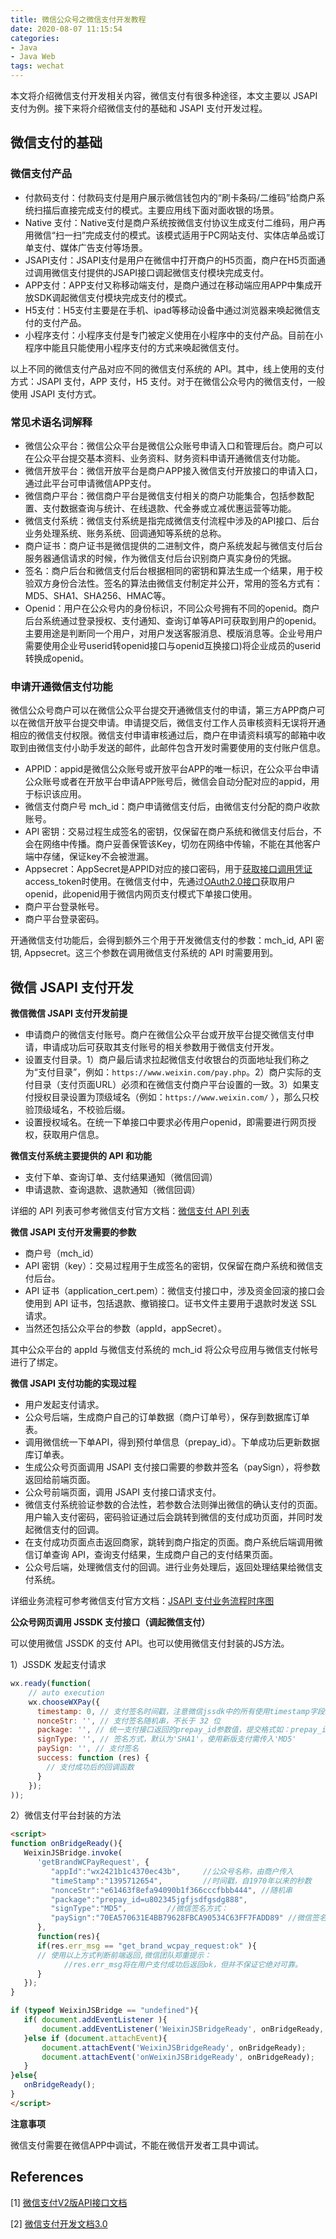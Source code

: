 ```yaml
---
title: 微信公众号之微信支付开发教程
date: 2020-08-07 11:15:54
categories: 
- Java
- Java Web
tags: wechat
---
```




本文将介绍微信支付开发相关内容，微信支付有很多种途径，本文主要以 JSAPI 支付为例。接下来将介绍微信支付的基础和 JSAPI 支付开发过程。

## 微信支付的基础

### 微信支付产品

- 付款码支付：付款码支付是用户展示微信钱包内的“刷卡条码/二维码”给商户系统扫描后直接完成支付的模式。主要应用线下面对面收银的场景。
- Native 支付：Native支付是商户系统按微信支付协议生成支付二维码，用户再用微信“扫一扫”完成支付的模式。该模式适用于PC网站支付、实体店单品或订单支付、媒体广告支付等场景。
- JSAPI支付：JSAPI支付是用户在微信中打开商户的H5页面，商户在H5页面通过调用微信支付提供的JSAPI接口调起微信支付模块完成支付。
- APP支付：APP支付又称移动端支付，是商户通过在移动端应用APP中集成开放SDK调起微信支付模块完成支付的模式。
- H5支付：H5支付主要是在手机、ipad等移动设备中通过浏览器来唤起微信支付的支付产品。
- 小程序支付：小程序支付是专门被定义使用在小程序中的支付产品。目前在小程序中能且只能使用小程序支付的方式来唤起微信支付。

以上不同的微信支付产品对应不同的微信支付系统的 API。其中，线上使用的支付方式：JSAPI 支付，APP 支付，H5 支付。对于在微信公众号内的微信支付，一般使用 JSAPI 支付方式。

### 常见术语名词解释

- 微信公众平台：微信公众平台是微信公众账号申请入口和管理后台。商户可以在公众平台提交基本资料、业务资料、财务资料申请开通微信支付功能。
- 微信开放平台：微信开放平台是商户APP接入微信支付开放接口的申请入口，通过此平台可申请微信APP支付。
- 微信商户平台：微信商户平台是微信支付相关的商户功能集合，包括参数配置、支付数据查询与统计、在线退款、代金券或立减优惠运营等功能。
- 微信支付系统：微信支付系统是指完成微信支付流程中涉及的API接口、后台业务处理系统、账务系统、回调通知等系统的总称。
- 商户证书：商户证书是微信提供的二进制文件，商户系统发起与微信支付后台服务器通信请求的时候，作为微信支付后台识别商户真实身份的凭据。
- 签名：商户后台和微信支付后台根据相同的密钥和算法生成一个结果，用于校验双方身份合法性。签名的算法由微信支付制定并公开，常用的签名方式有：MD5、SHA1、SHA256、HMAC等。
- Openid：用户在公众号内的身份标识，不同公众号拥有不同的openid。商户后台系统通过登录授权、支付通知、查询订单等API可获取到用户的openid。主要用途是判断同一个用户，对用户发送客服消息、模版消息等。企业号用户需要使用企业号userid转openid接口与openid互换接口)将企业成员的userid转换成openid。

### 申请开通微信支付功能

微信公众号商户可以在微信公众平台提交开通微信支付的申请，第三方APP商户可以在微信开放平台提交申请。申请提交后，微信支付工作人员审核资料无误将开通相应的微信支付权限。微信支付申请审核通过后，商户在申请资料填写的邮箱中收取到由微信支付小助手发送的邮件，此邮件包含开发时需要使用的支付账户信息。

- APPID：appid是微信公众账号或开放平台APP的唯一标识，在公众平台申请公众账号或者在开放平台申请APP账号后，微信会自动分配对应的appid，用于标识该应用。
- 微信支付商户号 mch_id：商户申请微信支付后，由微信支付分配的商户收款账号。
- API 密钥：交易过程生成签名的密钥，仅保留在商户系统和微信支付后台，不会在网络中传播。商户妥善保管该Key，切勿在网络中传输，不能在其他客户端中存储，保证key不会被泄漏。
- Appsecret：AppSecret是APPID对应的接口密码，用于[获取接口调用凭证](https://developers.weixin.qq.com/doc/offiaccount/OA_Web_Apps/Wechat_webpage_authorization.html)access_token时使用。在微信支付中，先通过[OAuth2.0接口](https://developers.weixin.qq.com/doc/offiaccount/OA_Web_Apps/Wechat_webpage_authorization.html)获取用户openid，此openid用于微信内网页支付模式下单接口使用。
- 商户平台登录帐号。
- 商户平台登录密码。

开通微信支付功能后，会得到额外三个用于开发微信支付的参数：mch_id, API 密钥, Appsecret。这三个参数在调用微信支付系统的 API 时需要用到。 



## 微信 JSAPI 支付开发

**微信微信 JSAPI 支付开发前提**

- 申请商户的微信支付账号。商户在微信公众平台或开放平台提交微信支付申请，申请成功后可获取其支付账号的相关参数用于微信支付开发。
- 设置支付目录。1）商户最后请求拉起微信支付收银台的页面地址我们称之为“支付目录”，例如：`https://www.weixin.com/pay.php`。2）商户实际的支付目录（支付页面URL）必须和在微信支付商户平台设置的一致。3）如果支付授权目录设置为顶级域名（例如：`https://www.weixin.com/` ），那么只校验顶级域名，不校验后缀。
- 设置授权域名。在统一下单接口中要求必传用户openid，即需要进行网页授权，获取用户信息。

**微信支付系统主要提供的 API 和功能**

- 支付下单、查询订单、支付结果通知（微信回调）
- 申请退款、查询退款、退款通知（微信回调）

详细的 API 列表可参考微信支付官方文档：[微信支付 API 列表](https://pay.weixin.qq.com/wiki/doc/api/jsapi.php?chapter=9_1)



**微信 JSAPI 支付开发需要的参数**

- 商户号（mch_id）
- API 密钥（key）：交易过程用于生成签名的密钥，仅保留在商户系统和微信支付后台。
- API 证书（application_cert.pem）：微信支付接口中，涉及资金回滚的接口会使用到 API 证书，包括退款、撤销接口。证书文件主要用于退款时发送 SSL 请求。
- 当然还包括公众平台的参数（appId，appSecret）。

其中公众平台的 appId 与微信支付系统的 mch_id 将公众号应用与微信支付帐号进行了绑定。

**微信 JSAPI 支付功能的实现过程**

- 用户发起支付请求。
- 公众号后端，生成商户自己的订单数据（商户订单号），保存到数据库订单表。
- 调用微信统一下单API，得到预付单信息（prepay_id）。下单成功后更新数据库订单表。
- 生成公众号页面调用 JSAPI 支付接口需要的参数并签名（paySign），将参数返回给前端页面。
- 公众号前端页面，调用 JSAPI 支付接口请求支付。
- 微信支付系统验证参数的合法性，若参数合法则弹出微信的确认支付的页面。用户输入支付密码，密码验证通过后会跳转到微信的支付成功页面，并同时发起微信支付的回调。
- 在支付成功页面点击返回商家，跳转到商户指定的页面。商户系统后端调用微信订单查询 API，查询支付结果，生成商户自己的支付结果页面。
- 公众号后端，处理微信支付的回调。进行业务处理后，返回处理结果给微信支付系统。

详细业务流程可参考微信支付官方文档：[JSAPI 支付业务流程时序图](https://pay.weixin.qq.com/wiki/doc/api/jsapi.php?chapter=7_4)



**公众号网页调用 JSSDK 支付接口（调起微信支付）**

可以使用微信 JSSDK 的支付 API。也可以使用微信支付封装的JS方法。

1）JSSDK 发起支付请求

```javascript
wx.ready(function(
	// auto execution
	wx.chooseWXPay({
	  timestamp: 0, // 支付签名时间戳，注意微信jssdk中的所有使用timestamp字段均为小写。但最新版的支付后台生成签名使用的timeStamp字段名需大写其中的S字符
	  nonceStr: '', // 支付签名随机串，不长于 32 位
	  package: '', // 统一支付接口返回的prepay_id参数值，提交格式如：prepay_id=\*\*\*）
	  signType: '', // 签名方式，默认为'SHA1'，使用新版支付需传入'MD5'
	  paySign: '', // 支付签名
	  success: function (res) {
	    // 支付成功后的回调函数
	  }
	});
));
```

2）微信支付平台封装的方法

```html
<script>
function onBridgeReady(){
   WeixinJSBridge.invoke(
      'getBrandWCPayRequest', {
         "appId":"wx2421b1c4370ec43b",     //公众号名称，由商户传入     
         "timeStamp":"1395712654",         //时间戳，自1970年以来的秒数     
         "nonceStr":"e61463f8efa94090b1f366cccfbbb444", //随机串     
         "package":"prepay_id=u802345jgfjsdfgsdg888",     
         "signType":"MD5",         //微信签名方式：     
         "paySign":"70EA570631E4BB79628FBCA90534C63FF7FADD89" //微信签名 
      },
      function(res){
      if(res.err_msg == "get_brand_wcpay_request:ok" ){
      // 使用以上方式判断前端返回,微信团队郑重提示：
            //res.err_msg将在用户支付成功后返回ok，但并不保证它绝对可靠。
      } 
   }); 
}

if (typeof WeixinJSBridge == "undefined"){
   if( document.addEventListener ){
       document.addEventListener('WeixinJSBridgeReady', onBridgeReady, false);
   }else if (document.attachEvent){
       document.attachEvent('WeixinJSBridgeReady', onBridgeReady); 
       document.attachEvent('onWeixinJSBridgeReady', onBridgeReady);
   }
}else{
   onBridgeReady();
}
</script>
```

**注意事项**

微信支付需要在微信APP中调试，不能在微信开发者工具中调试。



## References

[1] [微信支付V2版API接口文档](https://pay.weixin.qq.com/wiki/doc/api/index.html)

[2] [微信支付开发文档3.0](https://pay.weixin.qq.com/wiki/doc/apiv3/wxpay/pages/index.shtml)